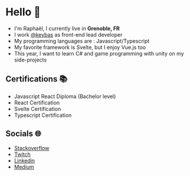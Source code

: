 # Hello 👋

- I'm Raphaël, I currently live in **Grenoble, FR**
- I work [@keybas](https://github.com/keybas-engineering) as front-end lead developer
- My programming languages are : Javascript/Typescript
- My favorite framework is Svelte, but I enjoy Vue.js too
- This year, I want to learn C# and game programming with unity on my side-projects

## Certifications 📚

- Javascript React Diploma (Bachelor level)
- React Certification
- Svelte Certification
- Typescript Certification

## Socials 🌐

- [Stackoverflow](https://stackoverflow.com/users/15721671)
- [Twitch](https://twitch.tv/LeVraiRaphael)
- [Linkedin](https://linkedin.com/in/https://www.linkedin.com/in/rapha%C3%ABl-damevin-8b14691a9/)
- [Medium](https://medium.com/@raphaeldamevin)
